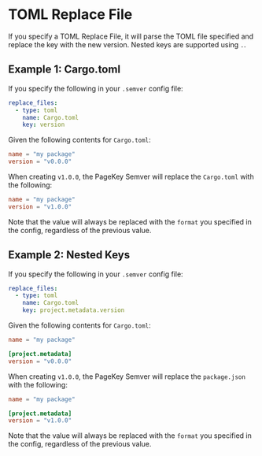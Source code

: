 # TOML Replace File

If you specify a TOML Replace File, it will parse the TOML file specified and replace the key with the new version. Nested keys are supported using `.`.

## Example 1: Cargo.toml

If you specify the following in your `.semver` config file:

```yaml
replace_files:
  - type: toml
    name: Cargo.toml
    key: version
```

Given the following contents for `Cargo.toml`:

```toml
name = "my package"
version = "v0.0.0"
```

When creating `v1.0.0`, the PageKey Semver will replace the `Cargo.toml` with the following:

```toml
name = "my package"
version = "v1.0.0"
```

Note that the value will always be replaced with the `format` you specified in the config, regardless of the previous value.

## Example 2: Nested Keys

If you specify the following in your `.semver` config file:

```yaml
replace_files:
  - type: toml
    name: Cargo.toml
    key: project.metadata.version
```

Given the following contents for `Cargo.toml`:

```toml
name = "my package"

[project.metadata]
version = "v0.0.0"
```

When creating `v1.0.0`, the PageKey Semver will replace the `package.json` with the following:

```toml
name = "my package"

[project.metadata]
version = "v1.0.0"
```

Note that the value will always be replaced with the `format` you specified in the config, regardless of the previous value.
